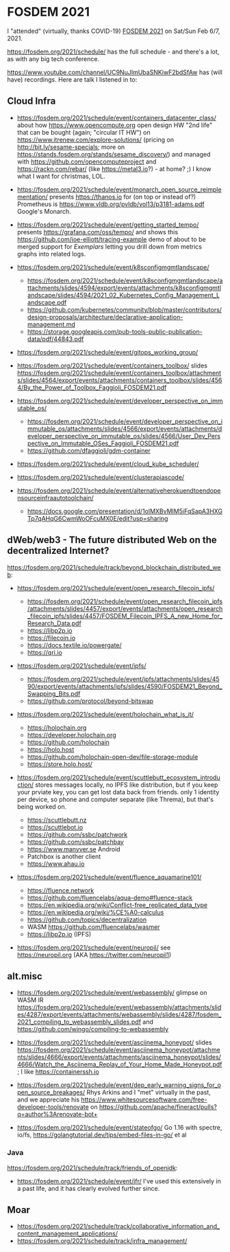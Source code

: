 # FOSDEM 2021

I "attended" (virtually, thanks COVID-19) [FOSDEM 2021](https://fosdem.org/2021/) on Sat/Sun Feb 6/7, 2021.

https://fosdem.org/2021/schedule/ has the full schedule - and there's a lot, as with any big tech conference.

https://www.youtube.com/channel/UC9NuJImUbaSNKiwF2bdSfAw has (will have) recordings. Here are talk I listened in to:

## Cloud Infra

* https://fosdem.org/2021/schedule/event/containers_datacenter_class/ about how https://www.opencompute.org open design HW "2nd life" that can be bought (again; "circular IT HW") on https://www.itrenew.com/explore-solutions/ (pricing on http://bit.ly/sesame-specials; more on https://stands.fosdem.org/stands/sesame_discovery/) and managed with https://github.com/opencomputeproject and https://rackn.com/rebar/ (like https://metal3.io?) - at home? ;) I know what I want for christmas, LOL.

* https://fosdem.org/2021/schedule/event/monarch_open_source_reimplementation/ presents https://thanos.io for (on top or instead of?) Prometheus is https://www.vldb.org/pvldb/vol13/p3181-adams.pdf Google's Monarch.

* https://fosdem.org/2021/schedule/event/getting_started_tempo/ presents https://grafana.com/oss/tempo/ and shows this https://github.com/joe-elliott/tracing-example demo of about to be merged support for _Exemplars_ letting you drill down from metrics graphs into related logs.

* https://fosdem.org/2021/schedule/event/k8sconfigmgmtlandscape/
  * https://fosdem.org/2021/schedule/event/k8sconfigmgmtlandscape/attachments/slides/4594/export/events/attachments/k8sconfigmgmtlandscape/slides/4594/2021_02_Kubernetes_Config_Management_Landscape.pdf
  * https://github.com/kubernetes/community/blob/master/contributors/design-proposals/architecture/declarative-application-management.md
  * https://storage.googleapis.com/pub-tools-public-publication-data/pdf/44843.pdf

* https://fosdem.org/2021/schedule/event/gitops_working_group/

* https://fosdem.org/2021/schedule/event/containers_toolbox/ slides https://fosdem.org/2021/schedule/event/containers_toolbox/attachments/slides/4564/export/events/attachments/containers_toolbox/slides/4564/By_the_Power_of_Toolbox_Faggioli_FOSDEM21.pdf

* https://fosdem.org/2021/schedule/event/developer_perspective_on_immutable_os/
  * https://fosdem.org/2021/schedule/event/developer_perspective_on_immutable_os/attachments/slides/4566/export/events/attachments/developer_perspective_on_immutable_os/slides/4566/User_Dev_Perspective_on_Immutable_OSes_Faggioli_FOSDEM21.pdf
  * https://github.com/dfaggioli/gdm-container

* https://fosdem.org/2021/schedule/event/cloud_kube_scheduler/

* https://fosdem.org/2021/schedule/event/clusterapiascode/

* https://fosdem.org/2021/schedule/event/alternativeherokuendtoendopensourceinfraautotoolchain/
  * https://docs.google.com/presentation/d/1olMXBvMIM5iFqSapA3HXGTp7qAHqG6CwmWoOFcuMX0E/edit?usp=sharing


## dWeb/web3 - The future distributed Web on the decentralized Internet?

https://fosdem.org/2021/schedule/track/beyond_blockchain_distributed_web:

* https://fosdem.org/2021/schedule/event/open_research_filecoin_ipfs/
  * https://fosdem.org/2021/schedule/event/open_research_filecoin_ipfs/attachments/slides/4457/export/events/attachments/open_research_filecoin_ipfs/slides/4457/FOSDEM_Filecoin_IPFS_A_new_Home_for_Research_Data.pdf
  * https://libp2p.io
  * https://filecoin.io
  * https://docs.textile.io/powergate/
  * https://qri.io

* https://fosdem.org/2021/schedule/event/ipfs/
  * https://fosdem.org/2021/schedule/event/ipfs/attachments/slides/4590/export/events/attachments/ipfs/slides/4590/FOSDEM21_Beyond_Swapping_Bits.pdf
  * https://github.com/protocol/beyond-bitswap

* https://fosdem.org/2021/schedule/event/holochain_what_is_it/
  * https://holochain.org
  * https://developer.holochain.org
  * https://github.com/holochain
  * https://holo.host
  * https://github.com/holochain-open-dev/file-storage-module
  * https://store.holo.host/

* https://fosdem.org/2021/schedule/event/scuttlebutt_ecosystem_introduction/ stores messages locally, no IPFS like distribution, but if you keep your prviate key, you can get lost data back from friends.  only 1 identity per device, so phone and computer separate (like Threma), but that's being worked on.
  * https://scuttlebutt.nz
  * https://scuttlebot.io
  * https://github.com/ssbc/patchwork
  * https://github.com/ssbc/patchbay
  * https://www.manyver.se Android
  * Patchbox is another client
  * https://www.ahau.io

* https://fosdem.org/2021/schedule/event/fluence_aquamarine101/
  * https://fluence.network
  * https://github.com/fluencelabs/aqua-demo#fluence-stack
  * https://en.wikipedia.org/wiki/Conflict-free_replicated_data_type
  * https://en.wikipedia.org/wiki/%CE%A0-calculus
  * https://github.com/topics/decentralization
  * WASM https://github.com/fluencelabs/wasmer
  * https://libp2p.io (IPFS)

* https://fosdem.org/2021/schedule/event/neuropil/ see https://neuropil.org (AKA https://twitter.com/neuropil1)


## alt.misc

* https://fosdem.org/2021/schedule/event/webassembly/ glimpse on WASM IR https://fosdem.org/2021/schedule/event/webassembly/attachments/slides/4287/export/events/attachments/webassembly/slides/4287/fosdem_2021_compiling_to_webassembly_slides.pdf and https://github.com/wingo/compiling-to-webassembly

* https://fosdem.org/2021/schedule/event/asciinema_honeypot/ slides https://fosdem.org/2021/schedule/event/asciinema_honeypot/attachments/slides/4666/export/events/attachments/asciinema_honeypot/slides/4666/Watch_the_Asciinema_Replay_of_Your_Home_Made_Honeypot.pdf; I like https://containerssh.io

* https://fosdem.org/2021/schedule/event/dep_early_warning_signs_for_open_source_breakages/ Rhys Arkins and I "met" virtually in the past, and we appreciate his https://www.whitesourcesoftware.com/free-developer-tools/renovate on https://github.com/apache/fineract/pulls?q=author%3Arenovate-bot+

* https://fosdem.org/2021/schedule/event/stateofgo/ Go 1.16 with spectre, io/fs, https://golangtutorial.dev/tips/embed-files-in-go/ et al


### Java

https://fosdem.org/2021/schedule/track/friends_of_openjdk:

* https://fosdem.org/2021/schedule/event/jfr/ I've used this extensively in a past life, and it has clearly evolved further since.

## Moar

* https://fosdem.org/2021/schedule/track/collaborative_information_and_content_management_applications/
* https://fosdem.org/2021/schedule/track/infra_management/

